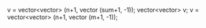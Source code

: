 v = vector<vector<int>> (n+1, vector<int> (sum+1, -1));
vector<vector<long long int>> v;
   v = vector<vector<long long int>> (n+1, vector<long long int> (m+1, -1));
